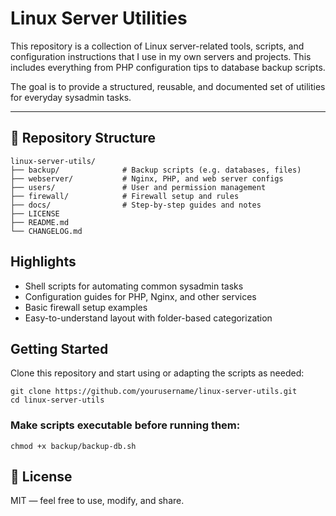 # Linux Server Utilities

This repository is a collection of Linux server-related tools, scripts, and configuration instructions that I use in my own servers and projects. This includes everything from PHP configuration tips to database backup scripts.

The goal is to provide a structured, reusable, and documented set of utilities for everyday sysadmin tasks.

---

## 📁 Repository Structure

```
linux-server-utils/
├── backup/              # Backup scripts (e.g. databases, files)
├── webserver/           # Nginx, PHP, and web server configs
├── users/               # User and permission management
├── firewall/            # Firewall setup and rules
├── docs/                # Step-by-step guides and notes
├── LICENSE
├── README.md
└── CHANGELOG.md
```

## Highlights

- Shell scripts for automating common sysadmin tasks  
- Configuration guides for PHP, Nginx, and other services  
- Basic firewall setup examples  
- Easy-to-understand layout with folder-based categorization

## Getting Started

Clone this repository and start using or adapting the scripts as needed:
```
git clone https://github.com/yourusername/linux-server-utils.git
cd linux-server-utils
```

### Make scripts executable before running them:
```
chmod +x backup/backup-db.sh
```

## 📜 License
MIT — feel free to use, modify, and share.